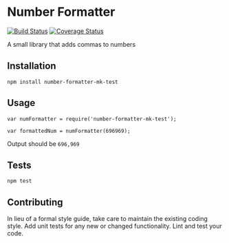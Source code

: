 Number Formatter
=========
[![Build Status](https://travis-ci.org/Paskalouis/number-formatter.svg?branch=master)](https://travis-ci.org/Paskalouis/number-formatter)
[![Coverage Status](https://coveralls.io/repos/github/Paskalouis/number-formatter/badge.svg?branch=master)](https://coveralls.io/github/Paskalouis/number-formatter?branch=master)

A small library that adds commas to numbers

## Installation

  `npm install number-formatter-mk-test`

## Usage

    var numFormatter = require('number-formatter-mk-test');

    var formattedNum = numFormatter(696969);
  
  
  Output should be `696,969`


## Tests

  `npm test`

## Contributing

In lieu of a formal style guide, take care to maintain the existing coding style. Add unit tests for any new or changed functionality. Lint and test your code.